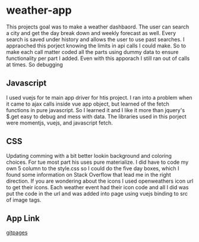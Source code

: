 # weather-app

This projects goal was to make a weather dashbaord. The user can search a city and get the day break down and weekly forecast as well.
Every search is saved under history and allows the user to use past searches.
I appraoched this porject knowing the limits in api calls I could make. So to make each call matter coded all the parts using dummy data to ensure functionality per part I added.
Even with this apporach I still ran out of calls at times. So debugging

## Javascript

I used vuejs for te main app driver for htis project.
I ran into a problem when it came to ajax calls inside vue app object, but learned of the fetch functions in pure javascript.
So I learned it and I like it more than jquery's \$.get easy to debug and mess with data.
The libraries used in this porject were momentjs, vuejs, and javascript fetch.

## CSS

Updating comming with a bit better lookin background and coloring choices. For tue most part his uses pure materialize.
I did have to code my own 5 column to the style.css so I could do the five day boxes, which I found some information on Stack Overflow that lead me in the right direction.
If you are wondering about the icons I used openweathers icon url to get their icons. Each weather event had their icon code and all I did was put the code in the url and was added into page using vuejs binding to src of image tags.

## App Link

[gitpages](https://trav-xeno.github.io/weather-app/)
